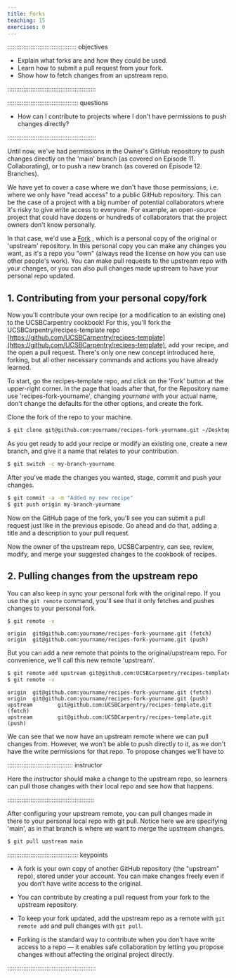 ```yaml
---
title: Forks
teaching: 15
exercises: 0
---
```


::::::::::::::::::::::::::::::::::::::: objectives

- Explain what forks are and how they could be used.
- Learn how to submit a pull request from your fork.
- Show how to fetch changes from an upstream repo.

::::::::::::::::::::::::::::::::::::::::::::::::::

:::::::::::::::::::::::::::::::::::::::: questions

- How can I contribute to projects where I don't have permissions to push changes directly?

::::::::::::::::::::::::::::::::::::::::::::::::::

Until now, we've had permissions in the Owner's GitHub repository to push changes directly
on the 'main' branch (as covered on Episode 11. Collaborating), or to push a new branch (as covered on Episode 12. Branches).

We have yet to cover a case where we don't have those permissions, i.e. where we only have "read
access" to a public GitHub repository. This can be the case of a project with a big number of potential collaborators
where it's risky to give write access to everyone. For example, an open-source project
that could have dozens or hundreds of collaborators that the project owners don't know personally.

In that case, we'd use a [Fork](https://docs.github.com/en/pull-requests/collaborating-with-pull-requests/working-with-forks/about-forks)
, which is a personal copy of the original or 'upstream' repository. In this personal copy
you can make any changes you want, as it's a repo you "own" (always read the license on how you 
can use other people's work). You can make pull requests to the upstream repo with your changes,
or you can also pull changes made upstream to have your personal repo updated.

## 1. Contributing from your personal copy/fork

Now you'll contribute your own recipe (or a modification to an existing one) 
to the UCSBCarpentry cookbook! For this, you'll
fork the UCSBCarpentry/recipes-template repo [https://github.com/UCSBCarpentry/recipes-template](https://github.com/UCSBCarpentry/recipes-template),
add your recipe, and the open a pull request. There's only one new concept introduced here, forking,
but all other necessary commands and actions you have already learned.

To start, go the recipes-template repo, and click on the 'Fork' button at the upper-right corner.
In the page that loads after that, for the Repository name use 'recipes-fork-yourname',
changing _yournane_ with your actual name, don't change the defaults for the other options, 
and create the fork.

Clone the fork of the repo to your machine.

```bash
$ git clone git@github.com:yourname/recipes-fork-yourname.git ~/Desktop/recipes-fork-yourname
```

As you get ready to add your recipe or modify an existing one, create a new branch,
and give it a name that relates to your contribution.

```bash
$ git switch -c my-branch-yourname
```

After you've made the changes you wanted, stage, commit and push your changes.

```bash
$ git commit -a -m "Added my new recipe"
$ git push origin my-branch-yourname
```

Now on the GitHub page of the fork, you'll see you can submit a pull request just like
in the previous episode. Go ahead and do that, adding a title and a description to
your pull request.

Now the owner of the upstream repo, UCSBCarpentry, can see, review, modify, and merge
your suggested changes to the cookbook of recipes.


## 2. Pulling changes from the upstream repo

You can also keep in sync your personal fork with the original repo. If you use
the `git remote` command, you'll see that it only fetches and pushes changes to
your personal fork.

```bash
$ git remote -v
```
```output
origin  git@github.com:yourname/recipes-fork-yourname.git (fetch)
origin  git@github.com:yourname/recipes-fork-yourname.git (push)
```

But you can add a new remote that points to the original/upstream repo. For convenience,
we'll call this new remote 'upstream'.


```bash
$ git remote add upstream git@github.com:UCSBCarpentry/recipes-template.git
$ git remote -v
```
```output
origin  git@github.com:yourname/recipes-fork-yourname.git (fetch)
origin  git@github.com:yourname/recipes-fork-yourname.git (push)
upstream        git@github.com:UCSBCarpentry/recipes-template.git (fetch)
upstream        git@github.com:UCSBCarpentry/recipes-template.git (push)
```
We can see that we now have an upstream remote
where we can pull changes from. However, we won't be able to push directly to it,
as we don't have the write permissions for that repo. To propose changes we'll have to

::::::::::::::::::::::::::::::::::::: instructor

Here the instructor should make a change to the upstream repo, so learners
can pull those changes with their local repo and see how that happens.

:::::::::::::::::::::::::::::::::::::::::::::::::


After configuring your upstream remote, you can pull changes made in there to your
personal local repo with git pull. Notice here we are specifying 'main', as in that
branch is where we want to merge the upstream changes.

```bash
$ git pull upstream main
```

:::::::::::::::::::::::::::::::::::::::: keypoints

- A fork is your own copy of another GitHub repository (the "upstream" repo), stored under your account. You can make changes freely even if you don’t have write access to the original.

- You can contribute by creating a pull request from your fork to the upstream repository.

- To keep your fork updated, add the upstream repo as a remote with `git remote add` and pull changes with `git pull`.

- Forking is the standard way to contribute when you don’t have write access to a repo — it enables safe collaboration by letting you propose changes without affecting the original project directly.

::::::::::::::::::::::::::::::::::::::::::::::::::
